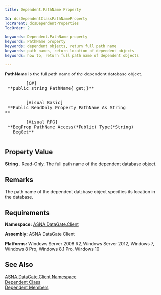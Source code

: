 ```yaml
---
title: Dependent.PathName Property

Id: dcsDependentClassPathNameProperty
TocParent: dcsDependentProperties
TocOrder: 2

keywords: Dependent.PathName property
keywords: PathName property
keywords: dependent objects, return full path name
keywords: path names, return location of dependent objects
keywords: how to, return full path name of dependent objects

---
```


**PathName** is the full path name of the dependent database object. 
<pre class="prettyprint">
        <span class="lang">[C#]</span>
 **public string PathName{ get;}** 
      </pre>
<pre class="prettyprint">
        <span class="lang">[Visual Basic] </span>
 **Public ReadOnly Property PathName As String<br />** </pre>
<pre class="prettyprint">
        <span class="lang">[Visual RPG]</span>
 **BegProp PathName Access(*Public) Type(*String)
   BegGet** 
      </pre>

## Property Value

**String** . Read-Only. The full path name of the dependent database object. 
## Remarks

The path name of the dependent database object specifies its location in the database.
## Requirements

**Namespace:** [ASNA.DataGate.Client](datagate-client-namespace.html) 

**Assembly:** ASNA DataGate Client

**Platforms:** Windows Server 2008 R2, Windows Server 2012, Windows 7, Windows 8 Pro, Windows 8.1 Pro, Windows 10
## See Also


[ASNA.DataGate.Client Namespace](datagate-client-namespace.html)
      <br />
[Dependent Class](dependent-class.html)
      <br />
[Dependent Members](dependent-members.html)

